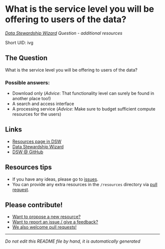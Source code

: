 # What is the service level you will be offering to users of the data?

*[Data Stewardship Wizard] Question - additional resources*

Short UID: ivg

## The Question

What is the service level you will be offering to users of the data?

### Possible answers:

  * Download only (*Advice*: That functionality level can surely be found in another place too!)
  * A search and access interface 
  * A processing service (*Advice*: Make sure to budget sufficient compute resources for the users)

## Links

  * [Resources page in DSW]
  * [Data Stewardship Wizard]
  * [DSW @ GitHub]


## Resources tips

  * If you have any ideas, please go to [issues].
  * You can provide any extra resources in the `/resources` directory via [pull request].

## Please contribute!

  * [Want to propose a new resource?](https://github.com/DSQResources/DSQ-ivg/issues/new)
  * [Want to report an issue / give a feedback?](https://github.com/DSQResources/DSQ-ivg/issues/new)
  * [We also welcome pull requests!](https://github.com/DSQResources/DSQ-ivg/pulls)

----

*Do not edit this README file by hand, it is automatically generated*

[Data Stewardship Wizard]: https://dmp.fairdata.solutions
[Resources page in DSW]: https://dmp.fairdata.solutions/resources/ivg
[DSW @ GitHub]: https://github.com/DataStewardshipWizard
[issues]: https://help.github.com/articles/about-issues/
[pull request]: https://help.github.com/articles/about-pull-requests/
